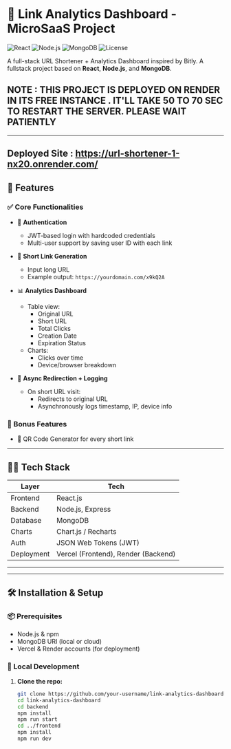# 🔗 Link Analytics Dashboard - MicroSaaS Project

![React](https://img.shields.io/badge/frontend-react-blue.svg)
![Node.js](https://img.shields.io/badge/backend-node.js-green.svg)
![MongoDB](https://img.shields.io/badge/database-mongodb-brightgreen.svg)
![License](https://img.shields.io/badge/license-MIT-lightgrey.svg)

A full-stack URL Shortener + Analytics Dashboard inspired by Bitly. A fullstack project based on **React**, **Node.js**, and **MongoDB**.


## NOTE : THIS PROJECT IS DEPLOYED ON RENDER IN ITS FREE INSTANCE . IT'LL TAKE 50 TO 70 SEC TO RESTART THE SERVER. PLEASE WAIT PATIENTLY
---

## Deployed Site : https://url-shortener-1-nx20.onrender.com/

## 🚀 Features

### ✅ Core Functionalities

- 🔐 **Authentication**
  - JWT-based login with hardcoded credentials
  - Multi-user support by saving user ID with each link

- 🔗 **Short Link Generation**
  - Input long URL
  - Example output: `https://yourdomain.com/x9kQ2A`

- 📊 **Analytics Dashboard**
  - Table view:
    - Original URL
    - Short URL
    - Total Clicks
    - Creation Date
    - Expiration Status
  - Charts:
    - Clicks over time
    - Device/browser breakdown

- 🔄 **Async Redirection + Logging**
  - On short URL visit:
    - Redirects to original URL
    - Asynchronously logs timestamp, IP, device info

### 🎁 Bonus Features

- 📸 QR Code Generator for every short link

---

## 🧑‍💻 Tech Stack

| Layer        | Tech                          |
|--------------|-------------------------------|
| Frontend     | React.js|
| Backend      | Node.js, Express              |
| Database     | MongoDB                       |
| Charts       | Chart.js / Recharts           |
| Auth         | JSON Web Tokens (JWT)         |
| Deployment   | Vercel (Frontend), Render (Backend) |

---


---

## 🛠️ Installation & Setup

### 📦 Prerequisites

- Node.js & npm
- MongoDB URI (local or cloud)
- Vercel & Render accounts (for deployment)

### 🚧 Local Development

1. **Clone the repo:**
   ```bash
   git clone https://github.com/your-username/link-analytics-dashboard.git
   cd link-analytics-dashboard
   cd backend
   npm install
   npm run start
   cd ../frontend
   npm install
   npm run dev
